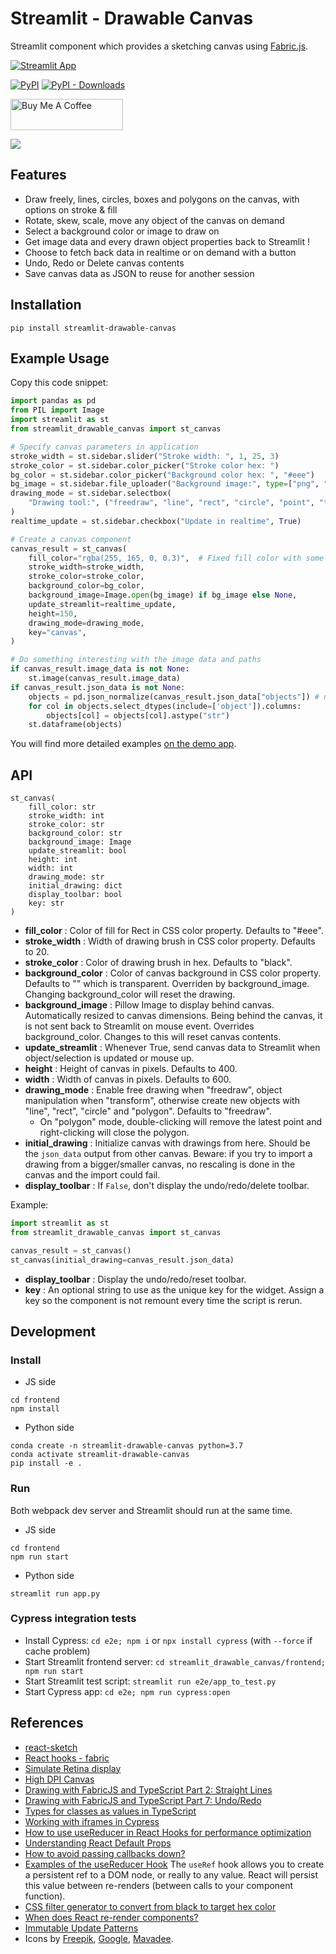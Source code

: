 # Streamlit - Drawable Canvas

Streamlit component which provides a sketching canvas using [Fabric.js](http://fabricjs.com/).

[![Streamlit App](https://static.streamlit.io/badges/streamlit_badge_black_white.svg)](https://share.streamlit.io/andfanilo/streamlit-drawable-canvas-demo/master/app.py)

[![PyPI](https://img.shields.io/pypi/v/streamlit-drawable-canvas)](https://pypi.org/project/streamlit-drawable-canvas/)
[![PyPI - Downloads](https://img.shields.io/pypi/dm/streamlit-drawable-canvas)](https://pypi.org/project/streamlit-drawable-canvas/)

<a href="https://www.buymeacoffee.com/andfanilo" target="_blank"><img src="https://cdn.buymeacoffee.com/buttons/v2/default-yellow.png" alt="Buy Me A Coffee" height="50" width="180"></a>

![](./img/demo.gif)

## Features

- Draw freely, lines, circles, boxes and polygons on the canvas, with options on stroke & fill
- Rotate, skew, scale, move any object of the canvas on demand
- Select a background color or image to draw on
- Get image data and every drawn object properties back to Streamlit !
- Choose to fetch back data in realtime or on demand with a button
- Undo, Redo or Delete canvas contents
- Save canvas data as JSON to reuse for another session

## Installation

```shell script
pip install streamlit-drawable-canvas
```

## Example Usage

Copy this code snippet:

```python
import pandas as pd
from PIL import Image
import streamlit as st
from streamlit_drawable_canvas import st_canvas

# Specify canvas parameters in application
stroke_width = st.sidebar.slider("Stroke width: ", 1, 25, 3)
stroke_color = st.sidebar.color_picker("Stroke color hex: ")
bg_color = st.sidebar.color_picker("Background color hex: ", "#eee")
bg_image = st.sidebar.file_uploader("Background image:", type=["png", "jpg"])
drawing_mode = st.sidebar.selectbox(
    "Drawing tool:", ("freedraw", "line", "rect", "circle", "point", "transform")
)
realtime_update = st.sidebar.checkbox("Update in realtime", True)

# Create a canvas component
canvas_result = st_canvas(
    fill_color="rgba(255, 165, 0, 0.3)",  # Fixed fill color with some opacity
    stroke_width=stroke_width,
    stroke_color=stroke_color,
    background_color=bg_color,
    background_image=Image.open(bg_image) if bg_image else None,
    update_streamlit=realtime_update,
    height=150,
    drawing_mode=drawing_mode,
    key="canvas",
)

# Do something interesting with the image data and paths
if canvas_result.image_data is not None:
    st.image(canvas_result.image_data)
if canvas_result.json_data is not None:
    objects = pd.json_normalize(canvas_result.json_data["objects"]) # need to convert obj to str because PyArrow
    for col in objects.select_dtypes(include=['object']).columns:
        objects[col] = objects[col].astype("str")
    st.dataframe(objects)
```

You will find more detailed examples [on the demo app](https://github.com/andfanilo/streamlit-drawable-canvas-demo/).

## API

```
st_canvas(
    fill_color: str
    stroke_width: int
    stroke_color: str
    background_color: str
    background_image: Image
    update_streamlit: bool
    height: int
    width: int
    drawing_mode: str
    initial_drawing: dict
    display_toolbar: bool
    key: str
)
```

- **fill_color** : Color of fill for Rect in CSS color property. Defaults to "#eee".
- **stroke_width** : Width of drawing brush in CSS color property. Defaults to 20.
- **stroke_color** : Color of drawing brush in hex. Defaults to "black".
- **background_color** : Color of canvas background in CSS color property. Defaults to "" which is transparent. Overriden by background_image. Changing background_color will reset the drawing.
- **background_image** : Pillow Image to display behind canvas. Automatically resized to canvas dimensions. Being behind the canvas, it is not sent back to Streamlit on mouse event. Overrides background_color. Changes to this will reset canvas contents.
- **update_streamlit** : Whenever True, send canvas data to Streamlit when object/selection is updated or mouse up.
- **height** : Height of canvas in pixels. Defaults to 400.
- **width** : Width of canvas in pixels. Defaults to 600.
- **drawing_mode** : Enable free drawing when "freedraw", object manipulation when "transform", otherwise create new objects with "line", "rect", "circle" and "polygon". Defaults to "freedraw".
  - On "polygon" mode, double-clicking will remove the latest point and right-clicking will close the polygon.
- **initial_drawing** : Initialize canvas with drawings from here. Should be the `json_data` output from other canvas. Beware: if you try to import a drawing from a bigger/smaller canvas, no rescaling is done in the canvas and the import could fail.
- **display_toolbar** : If `False`, don't display the undo/redo/delete toolbar.

Example:

```python
import streamlit as st
from streamlit_drawable_canvas import st_canvas

canvas_result = st_canvas()
st_canvas(initial_drawing=canvas_result.json_data)
```

- **display_toolbar** : Display the undo/redo/reset toolbar.
- **key** : An optional string to use as the unique key for the widget. Assign a key so the component is not remount every time the script is rerun.

## Development

### Install

- JS side

```shell script
cd frontend
npm install
```

- Python side

```shell script
conda create -n streamlit-drawable-canvas python=3.7
conda activate streamlit-drawable-canvas
pip install -e .
```

### Run

Both webpack dev server and Streamlit should run at the same time.

- JS side

```shell script
cd frontend
npm run start
```

- Python side

```shell script
streamlit run app.py
```

### Cypress integration tests

- Install Cypress: `cd e2e; npm i` or `npx install cypress` (with `--force` if cache problem)
- Start Streamlit frontend server: `cd streamlit_drawable_canvas/frontend; npm run start`
- Start Streamlit test script: `streamlit run e2e/app_to_test.py`
- Start Cypress app: `cd e2e; npm run cypress:open`

## References

- [react-sketch](https://github.com/tbolis/react-sketch)
- [React hooks - fabric](https://github.com/fabricjs/fabric.js/issues/5951#issuecomment-563427231)
- [Simulate Retina display](https://stackoverflow.com/questions/12243549/how-to-test-a-webpage-meant-for-retina-display)
- [High DPI Canvas](https://www.html5rocks.com/en/tutorials/canvas/hidpi/)
- [Drawing with FabricJS and TypeScript Part 2: Straight Lines](https://exceptionnotfound.net/drawing-with-fabricjs-and-typescript-part-2-straight-lines/)
- [Drawing with FabricJS and TypeScript Part 7: Undo/Redo](https://exceptionnotfound.net/drawing-with-fabricjs-and-typescript-part-7-undo-redo/)
- [Types for classes as values in TypeScript](https://2ality.com/2020/04/classes-as-values-typescript.html)
- [Working with iframes in Cypress](https://www.cypress.io/blog/2020/02/12/working-with-iframes-in-cypress/)
- [How to use useReducer in React Hooks for performance optimization](https://medium.com/crowdbotics/how-to-use-usereducer-in-react-hooks-for-performance-optimization-ecafca9e7bf5)
- [Understanding React Default Props](https://blog.bitsrc.io/understanding-react-default-props-5c50401ed37d)
- [How to avoid passing callbacks down?](https://reactjs.org/docs/hooks-faq.html#how-to-avoid-passing-callbacks-down)
- [Examples of the useReducer Hook](https://daveceddia.com/usereducer-hook-examples/) The `useRef` hook allows you to create a persistent ref to a DOM node, or really to any value. React will persist this value between re-renders (between calls to your component function).
- [CSS filter generator to convert from black to target hex color](https://codepen.io/sosuke/pen/Pjoqqp)
- [When does React re-render components?](https://felixgerschau.com/react-rerender-components/#when-does-react-re-render)
- [Immutable Update Patterns](https://redux.js.org/recipes/structuring-reducers/immutable-update-patterns)
- Icons by [Freepik](https://www.flaticon.com/authors/freepik), [Google](https://www.flaticon.com/authors/google), [Mavadee](https://www.flaticon.com/authors/mavadee).
